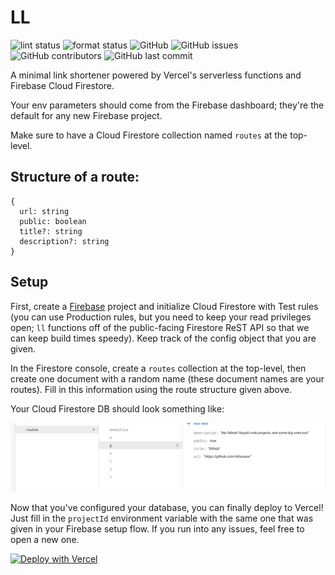 # LL

![lint status](https://github.com/rishiosaur/ll/workflows/lint/badge.svg)
![format status](https://github.com/rishiosaur/ll/workflows/format/badge.svg)
![GitHub](https://img.shields.io/github/license/rishiosaur/ll)
![GitHub issues](https://img.shields.io/github/issues/rishiosaur/ll)
![GitHub contributors](https://img.shields.io/github/contributors/rishiosaur/ll)
![GitHub last commit](https://img.shields.io/github/last-commit/rishiosaur/ll)

A minimal link shortener powered by Vercel's serverless functions and Firebase Cloud Firestore.

Your env parameters should come from the Firebase dashboard; they're the default for any new Firebase project.

Make sure to have a Cloud Firestore collection named `routes` at the top-level.

## Structure of a route:

```
{
  url: string
  public: boolean
  title?: string
  description?: string
}
```

## Setup

First, create a [Firebase](firebase.google.com/) project and initialize Cloud Firestore with Test rules (you can use Production rules, but you need to keep your read privileges open; `ll` functions off of the public-facing Firestore ReST API so that we can keep build times speedy). Keep track of the config object that you are given.

In the Firestore console, create a `routes` collection at the top-level, then create one document with a random name (these document names are your routes). Fill in this information using the route structure given above.

Your Cloud Firestore DB should look something like:

![Sample Cloud Firestore](demo_db.png)

Now that you've configured your database, you can finally deploy to Vercel! Just fill in the `projectId` environment variable with the same one that was given in your Firebase setup flow. If you run into any issues, feel free to open a new one.

[![Deploy with Vercel](https://vercel.com/button)](https://vercel.com/new/git/external?repository-url=https%3A%2F%2Fgithub.com%2Frishiosaur%2Fll&env=apiURL&project-name=link-shortener&repo-name=link-shortener)
